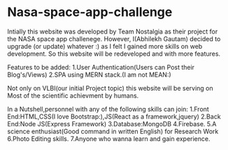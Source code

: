 # Nasa-space-app-challenge
Intially this website was developed by Team Nostalgia as their project for the NASA space app challenege. However, I(Abhilekh Gautam) decided to upgrade (or update) whatever :) as I felt I gained more skills on web development. So this website will be redeveloped and with more features.

Features to be added:
1.User Authentication(Users can Post their Blog's/Views)
2.SPA using MERN stack.(I am not MEAN:)

Not only on VLBI(our initial Project topic) this website will be serving on Most of the scientific achievment by humans.

In a Nutshell,personnel with any of the following skills can join:
1.Front End:HTML,CSS(I love Bootstrap:),JS(React as a framework,jquery)
2.Back End:Node JS(Express Framework)
3.Database:MongoDB
4.Firebase.
5.A science enthusiast(Good command in written English) for Research Work
6.Photo Editing skills.
7.Anyone who wanna learn and gain experience.
